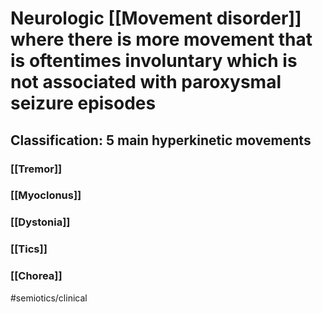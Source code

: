 # Neurologic [[Movement disorder]] where there is more movement that is oftentimes involuntary which is not associated with paroxysmal seizure episodes
## Classification: 5 main hyperkinetic movements
### [[Tremor]]
### [[Myoclonus]]
### [[Dystonia]]
### [[Tics]]
### [[Chorea]]

#semiotics/clinical 